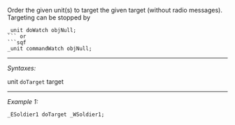 Order the given unit(s) to target the given target (without radio messages).<br>Targeting can be stopped by 
```sqf
_unit doWatch objNull;
``` or
```sqf
_unit commandWatch objNull;
```


---
*Syntaxes:*

unit `doTarget` target

---
*Example 1:*

```sqf
_ESoldier1 doTarget _WSoldier1;
```